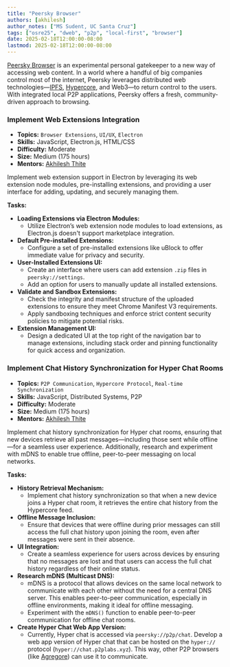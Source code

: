 ```yaml
---
title: "Peersky Browser"
authors: [akhilesh]
author_notes: ["MS Sudent, UC Santa Cruz"]
tags: ["osre25", "dweb", "p2p", "local-first", "browser"]
date: 2025-02-18T12:00:00-08:00
lastmod: 2025-02-18T12:00:00-08:00
---
```


[Peersky Browser](https://peersky.p2plabs.xyz/) is an experimental personal gatekeeper to a new way of accessing web content. In a world where a handful of big companies control most of the internet, Peersky leverages distributed web technologies—[IPFS](https://ipfs.tech/), [Hypercore](https://holepunch.to/), and Web3—to return control to the users. With integrated local P2P applications, Peersky offers a fresh, community-driven approach to browsing.

### Implement Web Extensions Integration

- **Topics:** `Browser Extensions`, `UI/UX`, `Electron`
- **Skills:** JavaScript, Electron.js, HTML/CSS
- **Difficulty:** Moderate
- **Size:** Medium (175 hours)
- **Mentors:** [Akhilesh Thite](mailto:athite@ucsc.edu)

Implement web extension support in Electron by leveraging its web extension node modules, pre-installing extensions, and providing a user interface for adding, updating, and securely managing them.

**Tasks:**

- **Loading Extensions via Electron Modules:**
  - Utilize Electron’s web extension node modules to load extensions, as Electron.js doesn't support marketplace integration.
- **Default Pre-installed Extensions:**
  - Configure a set of pre-installed extensions like uBlock to offer immediate value for privacy and security.
- **User-Installed Extensions UI:**
  - Create an interface where users can add extension `.zip` files in `peersky://settings`.
  - Add an option for users to manually update all installed extensions.
- **Validate and Sandbox Extensions:**
  - Check the integrity and manifest structure of the uploaded extensions to ensure they meet Chrome Manifest V3 requirements.
  - Apply sandboxing techniques and enforce strict content security policies to mitigate potential risks.
- **Extension Management UI:**
  - Design a dedicated UI at the top right of the navigation bar to manage extensions, including stack order and pinning functionality for quick access and organization.

### Implement Chat History Synchronization for Hyper Chat Rooms

- **Topics:** `P2P Communication`, `Hypercore Protocol`, `Real-time Synchronization`
- **Skills:** JavaScript, Distributed Systems, P2P
- **Difficulty:** Moderate
- **Size:** Medium (175 hours)
- **Mentors:** [Akhilesh Thite](mailto:athite@ucsc.edu)

Implement chat history synchronization for Hyper chat rooms, ensuring that new devices retrieve all past messages—including those sent while offline—for a seamless user experience. Additionally, research and experiment with mDNS to enable true offline, peer-to-peer messaging on local networks.

**Tasks:**

- **History Retrieval Mechanism:**
  - Implement chat history synchronization so that when a new device joins a Hyper chat room, it retrieves the entire chat history from the Hypercore feed.
- **Offline Message Inclusion:**
  - Ensure that devices that were offline during prior messages can still access the full chat history upon joining the room, even after messages were sent in their absence.
- **UI Integration:**
  - Create a seamless experience for users across devices by ensuring that no messages are lost and that users can access the full chat history regardless of their online status.
- **Research mDNS (Multicast DNS):**
  - mDNS is a protocol that allows devices on the same local network to communicate with each other without the need for a central DNS server. This enables peer-to-peer communication, especially in offline environments, making it ideal for offline messaging.
  - Experiment with the `mDNS()` function to enable peer-to-peer communication for offline chat rooms.
- **Create Hyper Chat Web App Version:**
  - Currently, Hyper chat is accessed via `peersky://p2p/chat`. Develop a web app version of Hyper chat that can be hosted on the `hyper://` protocol (`hyper://chat.p2plabs.xyz`). This way, other P2P browsers (like [Agregore](https://agregore.mauve.moe/)) can use it to communicate.
